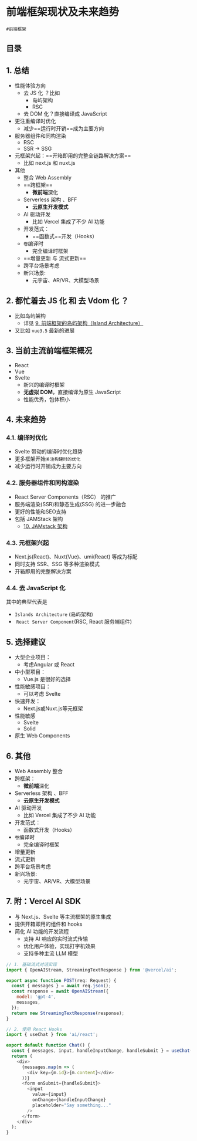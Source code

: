 
# 前端框架现状及未来趋势

`#前端框架` 


## 目录
<!-- toc -->
 ## 1. 总结 

- 性能体验方向
	- 去 JS 化 ？比如
		- 岛屿架构
		- RSC 
	- 去 DOM 化？直接编译成 JavaScript
- 更注重编译时优化
	- 减少==运行时开销==成为主要方向 
- 服务器组件和同构渲染
	- RSC 
	- SSR → SSG
- 元框架兴起：==开箱即用的完整全链路解决方案==
	- 比如 next.js 和 nuxt.js
- 其他
	- 整合 Web Assembly 
	- ==跨框架==
		- **微前端**深化
	- Serverless 架构 、BFF
		- **云原生开发模式**
	- AI 驱动开发
		- 比如 Vercel 集成了不少 AI 功能
	- 开发范式：
		- ==函数式==开发（Hooks）
	- `卷`编译时
		- 完全编译时框架
	- ==增量更新 与 流式更新==
	- 跨平台场景考虑
	- 新兴场景: 
		- 元宇宙、AR/VR、大模型场景

## 2. 都忙着**去 JS 化** 和 **去 Vdom 化** ？

- 比如岛屿架构 
	- 详见 [9. 前端框架的岛屿架构（Island Architecture）](/post/GLoENpKW.html)
- 又比如 `vue3.5` 最新的进展

## 3. 当前主流前端框架概况

- React
- Vue
- Svelte
	- 新兴的编译时框架
	- **无虚拟 DOM**，直接编译为原生 JavaScript
	- 性能优秀，包体积小

## 4. 未来趋势

### 4.1. 编译时优化

- Svelte 带动的编译时优化趋势
- 更多框架开始`关注构建时的优化`
- 减少运行时开销成为主要方向 

### 4.2. 服务器组件和同构渲染

- React Server Components（RSC） 的推广
- 服务端渲染(SSR)和静态生成(SSG) 的进一步融合
- 更好的性能和SEO支持 
- 包括 JAMStack 架构
	- [10. JAMstack 架构](/post/GDFTBq59.html)

### 4.3. 元框架兴起

- Next.js(React)、Nuxt(Vue)、umi(React) 等成为标配
- 同时支持 SSR、SSG 等多种渲染模式
- 开箱即用的完整解决方案

### 4.4. 去 JavaScript 化

其中的典型代表是

- `Islands Architecture` (岛屿架构)
-  `React Server Component`(RSC, React 服务端组件)

## 5. 选择建议

- 大型企业项目：
	- 考虑Angular 或 React
- 中小型项目：
	- Vue.js 是很好的选择
- 性能敏感项目：
	- 可以考虑 Svelte
- 快速开发：
	- Next.js或Nuxt.js等元框架
- 性能敏感
	- Svelte
	- Solid
- 原生 Web Components

## 6. 其他

- Web Assembly 整合
- 跨框架：
	- **微前端**深化
- Serverless 架构 、BFF
	- **云原生开发模式**
- AI 驱动开发
	- 比如 Vercel 集成了不少 AI 功能
- 开发范式：
	- 函数式开发（Hooks）
- `卷`编译时
	- 完全编译时框架
- 增量更新
- 流式更新
- 跨平台场景考虑
- 新兴场景: 
	- 元宇宙、AR/VR、大模型场景

## 7. 附：Vercel AI SDK

- 与 Next.js、Svelte 等主流框架的原生集成
- 提供开箱即用的组件和 hooks
- 简化 AI 功能的开发流程
	- 支持 AI 响应的实时流式传输
	- 优化用户体验，实现打字机效果
	- 支持多种主流 LLM 模型

```javascript
// 1. 基础流式对话实现
import { OpenAIStream, StreamingTextResponse } from '@vercel/ai';

export async function POST(req: Request) {
  const { messages } = await req.json();
  const response = await OpenAIStream({
    model: 'gpt-4',
    messages,
  });
  return new StreamingTextResponse(response);
}

// 2. 使用 React Hooks
import { useChat } from 'ai/react';

export default function Chat() {
  const { messages, input, handleInputChange, handleSubmit } = useChat();
  return (
    <div>
      {messages.map(m => (
        <div key={m.id}>{m.content}</div>
      ))}
      <form onSubmit={handleSubmit}>
        <input
          value={input}
          onChange={handleInputChange}
          placeholder="Say something..."
        />
      </form>
    </div>
  );
}

```